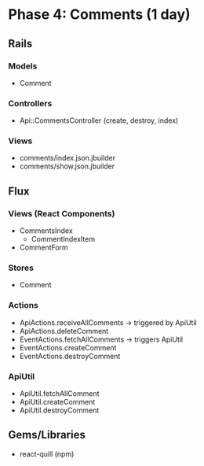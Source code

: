 # Phase 4: Comments (1 day)

## Rails
### Models
* Comment

### Controllers
* Api::CommentsController (create, destroy, index)

### Views
* comments/index.json.jbuilder
* comments/show.json.jbuilder

## Flux
### Views (React Components)
* CommentsIndex
  - CommentIndexItem
* CommentForm

### Stores
* Comment

### Actions
* ApiActions.receiveAllComments -> triggered by ApiUtil
* ApiActions.deleteComment
* EventActions.fetchAllComments -> triggers ApiUtil
* EventActions.createComment
* EventActions.destroyComment

### ApiUtil
* ApiUtil.fetchAllComment
* ApiUtil.createComment
* ApiUtil.destroyComment

## Gems/Libraries
* react-quill (npm)

